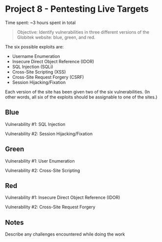 # Project 8 - Pentesting Live Targets

Time spent: ~3 hours spent in total

> Objective: Identify vulnerabilities in three different versions of the Globitek website: blue, green, and red.

The six possible exploits are:
* Username Enumeration
* Insecure Direct Object Reference (IDOR)
* SQL Injection (SQLi)
* Cross-Site Scripting (XSS)
* Cross-Site Request Forgery (CSRF)
* Session Hijacking/Fixation

Each version of the site has been given two of the six vulnerabilities. (In other words, all six of the exploits should be assignable to one of the sites.)

## Blue

Vulnerability #1: SQL Injection

Vulnerability #2: Session Hijacking/Fixation


## Green

Vulnerability #1: User Enumeration

Vulnerability #2: Cross-Site Scripting


## Red

Vulnerability #1: Insecure Direct Object Reference (IDOR)

Vulnerability #2: Cross-Site Request Forgery


## Notes

Describe any challenges encountered while doing the work
